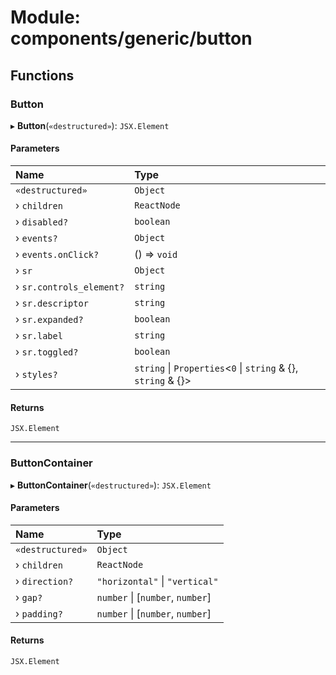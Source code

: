# Module: components/generic/button

## Functions

### Button

▸ **Button**(`«destructured»`): `JSX.Element`

#### Parameters

| Name | Type |
| :------ | :------ |
| `«destructured»` | `Object` |
| › `children` | `ReactNode` |
| › `disabled?` | `boolean` |
| › `events?` | `Object` |
| › `events.onClick?` | () => `void` |
| › `sr` | `Object` |
| › `sr.controls_element?` | `string` |
| › `sr.descriptor` | `string` |
| › `sr.expanded?` | `boolean` |
| › `sr.label` | `string` |
| › `sr.toggled?` | `boolean` |
| › `styles?` | `string` \| `Properties`<``0`` \| `string` & {}, `string` & {}\> |

#### Returns

`JSX.Element`

___

### ButtonContainer

▸ **ButtonContainer**(`«destructured»`): `JSX.Element`

#### Parameters

| Name | Type |
| :------ | :------ |
| `«destructured»` | `Object` |
| › `children` | `ReactNode` |
| › `direction?` | ``"horizontal"`` \| ``"vertical"`` |
| › `gap?` | `number` \| [`number`, `number`] |
| › `padding?` | `number` \| [`number`, `number`] |

#### Returns

`JSX.Element`

